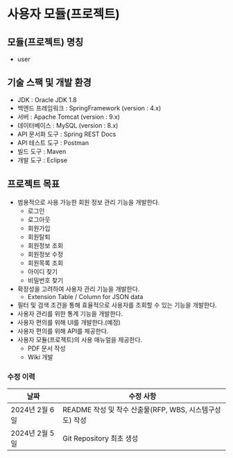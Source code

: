# 사용자 모듈(프로젝트)

## 모듈(프로젝트) 명칭
- user

## 기술 스팩 및 개발 환경
- JDK : Oracle JDK 1.8
- 백엔드 프레임워크 : SpringFramework (version : 4.x)
- 서버 : Apache Tomcat (version : 9.x)
- 데이터베이스 : MySQL (version : 8.x)
- API 문서화 도구 : Spring REST Docs
- API 테스트 도구 : Postman
- 빌드 도구 : Maven
- 개발 도구 : Eclipse

## 프로젝트 목표
- 범용적으로 사용 가능한 회원 정보 관리 기능을 개발한다.
    - 로그인
    - 로그아웃
    - 회원가입
    - 회원탈퇴
    - 회원정보 조회
    - 회원정보 수정
    - 회원목록 조회
    - 아이디 찾기
    - 비밀번호 찾기
- 확장성을 고려하여 사용자 관리 기능을 개발한다.
    - Extension Table / Column for JSON data
- 필터 및 검색 조건을 통해 효율적으로 사용자를 조회할 수 있는 기능을 개발한다.
- 사용자 관리를 위한 통계 기능을 개발한다.
- 사용자 편의를 위해 UI를 개발한다.(예정)
- 사용자 편의를 위해 API를 제공한다.
- 사용자 모듈(프로젝트)의 사용 매뉴얼을 제공한다.
    - PDF 문서 작성
    - Wiki 개발

### 수정 이력
|날짜|수정 사항|
|---|---|
|2024년 2월 6일|README 작성 및 착수 산출물(RFP, WBS, 시스템구성도) 작성|
|2024년 2월 5일|Git Repository 최초 생성|